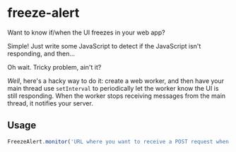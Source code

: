 # freeze-alert

Want to know if/when the UI freezes in your web app?

Simple! Just write some JavaScript to detect if the JavaScript isn't responding, and then...

Oh wait. Tricky problem, ain't it?

*Well*, here's a hacky way to do it: create a web worker, and then have your main thread use `setInterval` to periodically let the worker know the UI is still responding. When the worker stops receiving messages from the main thread, it notifies your server.

## Usage

```javascript
FreezeAlert.monitor('URL where you want to receive a POST request when the UI becomes unresponsive');
```
